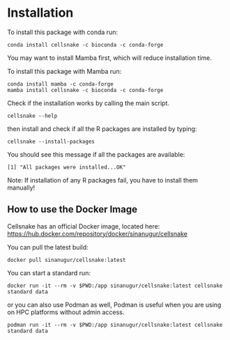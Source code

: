 Installation
============
To install this package with conda run:

```shell
conda install cellsnake -c bioconda -c conda-forge 
```

You may want to install Mamba first, which will reduce installation time.

To install this package with Mamba run:

```shell
conda install mamba -c conda-forge
mamba install cellsnake -c bioconda -c conda-forge 
```

Check if the installation works by calling the main script.
```shell
cellsnake --help
```

then install and check if all the R packages are installed by typing:
```shell
cellsnake --install-packages
```

You should see this message if all the packages are available:
```
[1] "All packages were installed...OK"
```

Note: If installation of any R packages fail, you have to install them manually!


How to use the Docker Image
-----------------------
Cellsnake has an official Docker image, located here: https://hub.docker.com/repository/docker/sinanugur/cellsnake



You can pull the latest build:

```shell
docker pull sinanugur/cellsnake:latest
```

You can start a standard run:
```shell
docker run -it --rm -v $PWD:/app sinanugur/cellsnake:latest cellsnake standard data
```

or you can also use Podman as well, Podman is useful when you are using on HPC platforms without admin access.

```shell
podman run -it --rm -v $PWD:/app sinanugur/cellsnake:latest cellsnake standard data
```